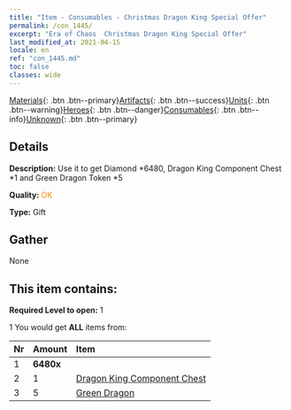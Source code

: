 ```yaml
---
title: "Item - Consumables - Christmas Dragon King Special Offer"
permalink: /con_1445/
excerpt: "Era of Chaos  Christmas Dragon King Special Offer"
last_modified_at: 2021-04-15
locale: en
ref: "con_1445.md"
toc: false
classes: wide
---
```

 [Materials](/Items/){: .btn .btn--primary}[Artifacts](/Items/Artifacts/){: .btn .btn--success}[Units](/Items/Units/){: .btn .btn--warning}[Heroes](/Items/Heroes/){: .btn .btn--danger}[Consumables](/Items/Consumables/){: .btn .btn--info}[Unknown](/Items/Unknown/){: .btn .btn--primary}

## Details
 **Description:** Use it to get Diamond *6480, Dragon King Component Chest *1 and Green Dragon Token *5

 **Quality:** <span style="color: #FF8C00">OK</span>

 **Type:** Gift

## Gather

  None

## This item contains:

 **Required Level to open:** 1

 1 You would get **ALL** items  from:

  | Nr | Amount |     Item    |
  |:---|:-------|:------------|
  | 1 |  **6480x** | <i class="fas fa-gem"/> |  | 
  | 2 | 1 | [Dragon King Component Chest](/Items/con_1348/) |  | 
  | 3 | 5 | [Green Dragon](/Items/unt_205/) |  | 
